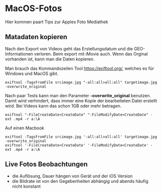 # MacOS-Fotos
Hier kommen paart Tips zur Apples Foto Mediathek

## Matadaten kopieren
Nach den Export von Videos geht das Erstellungsdatum und die GEO-Informationen verloren. Beim export mit iMovie auch.
Wenn das Orginal vorhanden ist, kann man die Daten kopieren.

Man brauch das Kommandozeilen Tool https://exiftool.org/, welches es für Windows und MacOS gibt.

```
exiftool -TagsFromFile srcimage.jpg "-all:all>all:all" targetimage.jpg -overwrite_original
```
Nach paar Tests kann man den Parameter **-overwrite_original** benutzen. Damit wird verhindert, dass immer eine Kopie der bearbeiteten Datei erstellt wird. Bei Videos kann das schon 1GB oder mehr betragen.

```
exiftool "-FileCreateDate<CreateDate" "-FileModifyDate<CreateDate" -ext .mp4 -r a:\A
```



Auf einen Macbook
```
exiftool -TagsFromFile srcimage.jpg '-all:all>all:all' targetimage.jpg -overwrite_original
exiftool '-FileCreateDate<CreateDate' '-FileModifyDate<CreateDate' -ext .mp4 -r a:\A
```

## Live Fotos Beobachtungen
- die Auflösung, Dauer hängen von Gerät und der iOS Version
- die Bildrate ist von den Gegebenheiten abhängig und abends häufig nicht konstant
